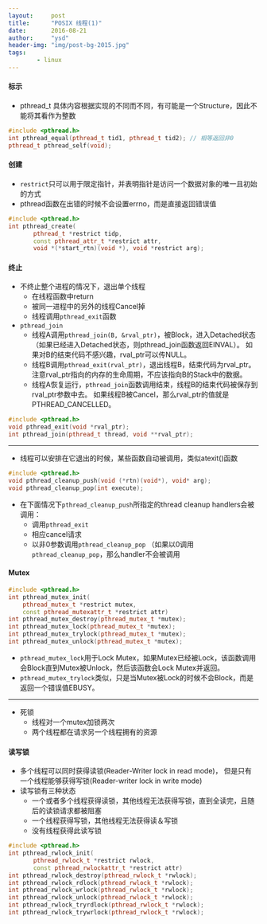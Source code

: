 ```yaml
---
layout:     post
title:      "POSIX 线程(1)"
date:       2016-08-21
author:     "ysd"
header-img: "img/post-bg-2015.jpg"
tags:      
        - linux
---
```


#### 标示

+ pthread_t 具体内容根据实现的不同而不同，有可能是一个Structure，因此不能将其看作为整数

```cpp
#include <pthread.h>
int pthread_equal(pthread_t tid1, pthread_t tid2); // 相等返回非0
pthread_t pthread_self(void);
```

#### 创建
+ `restrict`只可以用于限定指针，并表明指针是访问一个数据对象的唯一且初始的方式
+ pthread函数在出错的时候不会设置errno，而是直接返回错误值

```cpp
#include <pthread.h>
int pthread_create(
       pthread_t *restrict tidp,
       const pthread_attr_t *restrict attr,
       void *(*start_rtn)(void *), void *restrict arg);
``` 

#### 终止
+ 不终止整个进程的情况下，退出单个线程
    + 在线程函数中return
    + 被同一进程中的另外的线程Cancel掉
    + 线程调用`pthread_exit`函数
+ `pthread_join`
    + 线程A调用`pthread_join(B, &rval_ptr)`，被Block，进入Detached状态（如果已经进入Detached状态，则pthread_join函数返回EINVAL）。
    如果对B的结束代码不感兴趣，rval_ptr可以传NULL。
    + 线程B调用`pthread_exit(rval_ptr)`，退出线程B，结束代码为rval_ptr。
    注意rval_ptr指向的内存的生命周期，不应该指向B的Stack中的数据。
    + 线程A恢复运行，`pthread_join`函数调用结束，线程B的结束代码被保存到rval_ptr参数中去。
    如果线程B被Cancel，那么rval_ptr的值就是PTHREAD_CANCELLED。

```cpp
#include <pthread.h>
void pthread_exit(void *rval_ptr);
int pthread_join(pthread_t thread, void **rval_ptr);
```           
---------------------------

+ 线程可以安排在它退出的时候，某些函数自动被调用，类似atexit()函数

```cpp
#include <pthread.h>
void pthread_cleanup_push(void (*rtn)(void*), void* arg);
void pthread_cleanup_pop(int execute);
```

+ 在下面情况下`pthread_cleanup_push`所指定的thread cleanup handlers会被调用：
    + 调用`pthread_exit`
    + 相应cancel请求
    + 以非0参数调用`pthread_cleanup_pop`
        （如果以0调用`pthread_cleanup_pop`，那么handler不会被调用

#### Mutex

```cpp
#include <pthread.h>
int pthread_mutex_init(
    pthread_mutex_t *restrict mutex,
    const pthread_mutexattr_t *restrict attr) 
int pthread_mutex_destroy(pthread_mutex_t *mutex);
int pthread_mutex_lock(pthread_mutex_t *mutex);
int pthread_mutex_trylock(pthread_mutex_t *mutex);
int pthread_mutex_unlock(pthread_mutex_t *mutex);
```

+ `pthread_mutex_lock`用于Lock Mutex，如果Mutex已经被Lock，该函数调用会Block直到Mutex被Unlock，然后该函数会Lock Mutex并返回。
+ `pthread_mutex_trylock`类似，只是当Mutex被Lock的时候不会Block，而是返回一个错误值EBUSY。

-------------------------------------------------
+ 死锁
    + 线程对一个mutex加锁两次
    + 两个线程都在请求另一个线程拥有的资源

#### 读写锁

+ 多个线程可以同时获得读锁(Reader-Writer lock in read mode)，
但是只有一个线程能够获得写锁(Reader-writer lock in write mode)
+ 读写锁有三种状态
    + 一个或者多个线程获得读锁，其他线程无法获得写锁，直到全读完，且随后的读锁请求都被阻塞
    + 一个线程获得写锁，其他线程无法获得读＆写锁
    + 没有线程获得此读写锁

```cpp
#include <pthread.h>
int pthread_rwlock_init(
       pthread_rwlock_t *restrict rwlock,
       const pthread_rwlockattr_t *restrict attr) 
int pthread_rwlock_destroy(pthread_rwlock_t *rwlock);
int pthread_rwlock_rdlock(pthread_rwlock_t *rwlock); 
int pthread_rwlock_wrlock(pthread_rwlock_t *rwlock); 
int pthread_rwlock_unlock(pthread_rwlock_t *rwlock); 
int pthread_rwlock_tryrdlock(pthread_rwlock_t *rwlock); 
int pthread_rwlock_trywrlock(pthread_rwlock_t *rwlock);
```